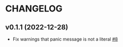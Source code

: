 # CHANGELOG

## v0.1.1 (2022-12-28)

-   Fix warnings that panic message is not a literal [#8](https://github.com/TedDriggs/diplomacy/pull/8)
